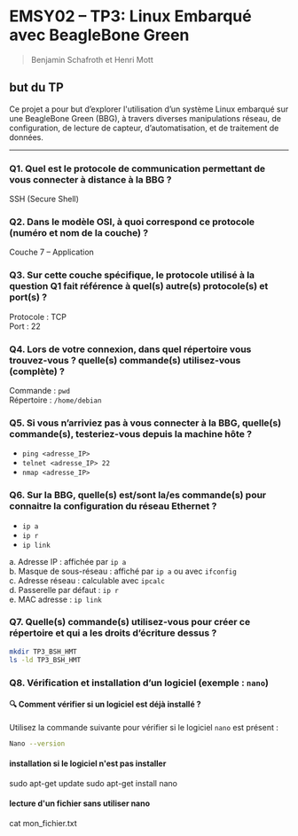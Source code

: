 #  EMSY02 – TP3: Linux Embarqué avec BeagleBone Green 
> Benjamin Schafroth et Henri Mott

## but du TP

Ce projet a pour but d’explorer l'utilisation d’un système Linux embarqué sur une BeagleBone Green (BBG), à travers diverses manipulations réseau, de configuration, de lecture de capteur, d’automatisation, et de traitement de données.

---

### Q1. Quel est le protocole de communication permettant de vous connecter à distance à la BBG ?
SSH (Secure Shell)

### Q2. Dans le modèle OSI, à quoi correspond ce protocole (numéro et nom de la couche) ?
Couche 7 – Application

### Q3. Sur cette couche spécifique, le protocole utilisé à la question Q1 fait référence à quel(s) autre(s) protocole(s) et port(s) ?
Protocole : TCP  
Port : 22

### Q4. Lors de votre connexion, dans quel répertoire vous trouvez-vous ? quelle(s) commande(s) utilisez-vous (complète) ?
Commande : `pwd`  
Répertoire : `/home/debian`

### Q5. Si vous n’arriviez pas à vous connecter à la BBG, quelle(s) commande(s), testeriez-vous depuis la machine hôte ?
- `ping <adresse_IP>`
- `telnet <adresse_IP> 22`
- `nmap <adresse_IP>`

### Q6. Sur la BBG, quelle(s) est/sont la/es commande(s) pour connaitre la configuration du réseau Ethernet ?
- `ip a`
- `ip r`
- `ip link`

a. Adresse IP : affichée par `ip a`  
b. Masque de sous-réseau : affiché par `ip a` ou avec `ifconfig`  
c. Adresse réseau : calculable avec `ipcalc`  
d. Passerelle par défaut : `ip r`  
e. MAC adresse : `ip link`

### Q7. Quelle(s) commande(s) utilisez-vous pour créer ce répertoire et qui a les droits d’écriture dessus ?
```bash
mkdir TP3_BSH_HMT
ls -ld TP3_BSH_HMT
```
### Q8. Vérification et installation d’un logiciel (exemple : `nano`)
#### 🔍 Comment vérifier si un logiciel est déjà installé ?

Utilisez la commande suivante pour vérifier si le logiciel `nano` est présent :
```bash
Nano --version
```
#### installation si le logiciel n'est pas installer

sudo apt-get update
sudo apt-get install nano

#### lecture d'un fichier sans utiliser nano
cat mon_fichier.txt
